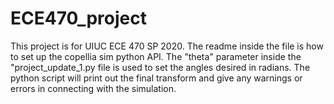 # ECE470_project

This project is for UIUC ECE 470 SP 2020. The readme inside the file is how to set up the copellia sim python API. The "theta" parameter inside the "project_update_1.py file is used to set the angles desired in radians. The python script will print out the final transform and give any warnings or errors in connecting with the simulation.
